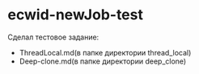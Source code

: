 # ecwid-newJob-test
Сделал тестовое задание: 
- ThreadLocal.md(в папке директории thread_local)
- Deep-clone.md(в папке директории deep_clone)
